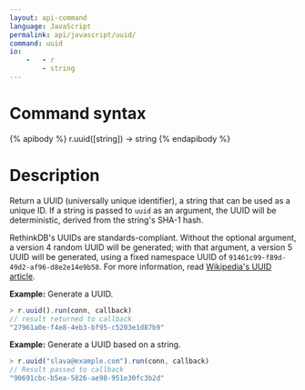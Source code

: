 ```yaml
---
layout: api-command
language: JavaScript
permalink: api/javascript/uuid/
command: uuid
io:
    -   - r
        - string
---
```


# Command syntax #

{% apibody %}
r.uuid([string]) &rarr; string
{% endapibody %}

# Description #

Return a UUID (universally unique identifier), a string that can be used as a unique ID. If a string is passed to `uuid` as an argument, the UUID will be deterministic, derived from the string's SHA-1 hash.

RethinkDB's UUIDs are standards-compliant. Without the optional argument, a version 4 random UUID will be generated; with that argument, a version 5 UUID will be generated, using a fixed namespace UUID of `91461c99-f89d-49d2-af96-d8e2e14e9b58`. For more information, read [Wikipedia's UUID article][uu].

[uu]: https://en.wikipedia.org/wiki/Universally_unique_identifier

__Example:__ Generate a UUID.

```js
> r.uuid().run(conn, callback)
// result returned to callback
"27961a0e-f4e8-4eb3-bf95-c5203e1d87b9"
```

__Example:__ Generate a UUID based on a string.

```js
> r.uuid("slava@example.com").run(conn, callback)
// Result passed to callback
"90691cbc-b5ea-5826-ae98-951e30fc3b2d"
```
